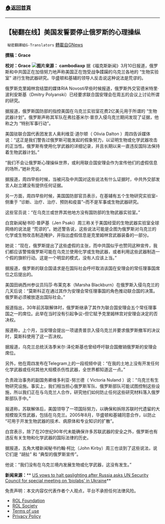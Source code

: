 ###  [:house:返回首頁](https://github.com/ourhimalayas/txt)
---


## 【秘翻在线】美国发誓要停止俄罗斯的心理操纵
` 秘密翻譯組G-Translators` [轉載自GNews](https://gnews.org/zh-hans/2141761/)

**撰稿：Grace**

**校对：Grace**
![](https://assets.gnews.org/wp-content/uploads/2022/03/Screen-Shot-2022-03-10-at-11.40.55-PM.jpeg)**图片来源： cambodiaxp**
据《福克斯新闻》3月10日报道，俄罗斯和中共国正在加倍努力地声称美国正在饱受战争蹂躏的乌克兰各地的 “生物实验室” 进行生物武器研究。华盛顿和基辅的领导人反击说这种说法是荒谬的。

俄罗斯克里姆林宫结盟的媒体RIA Novosti早些时候报道，俄罗斯外交官德米特里·波利安斯基（Dmitry Polyanski）已经要求联合国安理会在周五的会议上讨论所谓的研究。

据报道，俄罗斯国防部的指控美国在乌克兰实验室花费2亿美元用于所谓的 “生物武器计划”。俄罗斯声称其军队在弗拉基米尔·普京入侵乌克兰期间发现了证据，他称之为 “特别军事行动”。

美国驻联合国代表团发言人奥利维亚·道尔顿（ Olivia Dalton ）周四告诉媒体说：“这正是我们警告过俄罗斯可能发起的假象努力，以证明生物或化学武器攻击的正当性。俄罗斯有使用化学武器的详细记录，并且长期以来一直违反国际法保持着生物武器计划。”

“我们不会让俄罗斯心理操纵世界，或利用联合国安理会作为宣传他们的虚假信息的场所，”她补充说。

据报道，周四早些时候，当被问及中共国对这些说法有什么证据时，中共外交部发言人赵立建没有提供任何证据。

另一方面，周四早些时候，美国国防部官员表示，在基辅有五个生物研究实验室–侧重于 “诊断、治疗、治疗、预防和疫苗”–而不是军事或生物武器研究。

这些官员说：“在乌克兰或世界其他地方没有国防部的生物武器实验室。”

白宫新闻秘书珍·普萨基（Jen Psaki）周三称关于美国经营的生物武器实验室全球网络的说法是 “荒谬的”。她还警告说，这些说法可能是企图为俄罗斯对乌克兰的化学或生物攻击制造掩护，并指出虚假信息是克里姆林宫武器装备的一部分。

她说：“现在，俄罗斯提出了这些虚假的主张，而中共国似乎也赞同这种宣传，我们都应该警惕俄罗斯可能在乌克兰使用化学或生物武器，或者利用这些武器制造一个假的旗帜行动。这是一个明显的模式，没有人应该上当。”

据报道，俄罗斯的联合国请求是在国际社会呼吁取消该国在安理会的常任理事国席位之后提出的。

美国田纳西州参议员玛莎·布莱克本（Marsha Blackburn）在俄罗斯入侵乌克兰的几天后说：“莫斯科正在通过其作为安理会常任理事国的角色推动联合国的决策。俄罗斯必须被放逐出国际社会。”

报道指出，30年前苏联解体时，俄罗斯继承了其作为联合国安理会五个常任理事国之一的席位。此举在当时没有引起争议–但它赋予克里姆林宫对安理会决定的否决权。

报道称，上个月，当安理会提出一项谴责普京入侵乌克兰并要求俄罗斯撤军的决议时，莫斯科使用了这一否决权。

据报道，乌克兰总统沃洛季米尔·泽伦斯基也曾经呼吁联合国撤销俄罗斯的安理会席位。

另外，他在周四发布在Telegram上的一段视频中说：“在我的土地上没有开发任何化学武器或任何其他大规模杀伤性武器，全世界都知道这一点。”

负责政治事务的副国务卿维多利亚-努兰德（ Victoria Nuland ）说：“乌克兰有生物研究设施。事实上，我们相当担心俄罗斯军队、俄罗斯部队可能试图控制这些设施，所以我们正在与乌克兰人合作，研究他们如何防止任何这些研究材料落入俄罗斯部队手中。”

报道称，苏联解体后，美国领导了一项国际努力，以确保和拆除苏联时代遗留的大规模毁灭性武器，包括在乌克兰。2005年8月，华盛顿和基辅同意合作，以防止 “可用于开发生物武器的技术、病原体和专业知识的扩散”。

白宫表示，除了在20世纪90年代未能确保许多苏联武器的安全之外，俄罗斯也有违反有关生物和化学武器的国际法律的历史。

据报道，五角大楼新闻秘书约翰·柯比（John Kirby）周三也谈到了这些说法，说它们是 “胡扯” 和 “典型的俄罗斯宣传”。

他说：“我们没有在乌克兰境内发展生物或化学武器，这没有发生。”

**新闻来源：**** [US vows to halt gaslighting after Russia asks UN Security Council for special meeting on ‘biolabs’ in Ukraine](https://www.foxnews.com/world/ukraine-russia-un-security-council-biolabs)**

 

免责声明：本文内容仅代表作者个人观点，平台不承担任何法律风险。

- [ROL Foundation](https://rolfoundation.org/)
- [ROL Society](https://rolsociety.org/)
- [Terms of use](https://gnews.org/terms-of-use-3/)
- [Privacy Policy](https://gnews.org/privacy-policy/)
